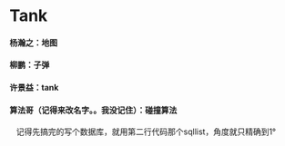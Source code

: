 # Tank<br>
#### 杨瀚之：地图
#### 柳鹏：子弹<br>
#### 许景益：tank<br>
#### 算法哥（记得来改名字。。我没记住）：碰撞算法<br>
    记得先搞完的写个数据库，就用第二行代码那个sqllist，角度就只精确到1°
